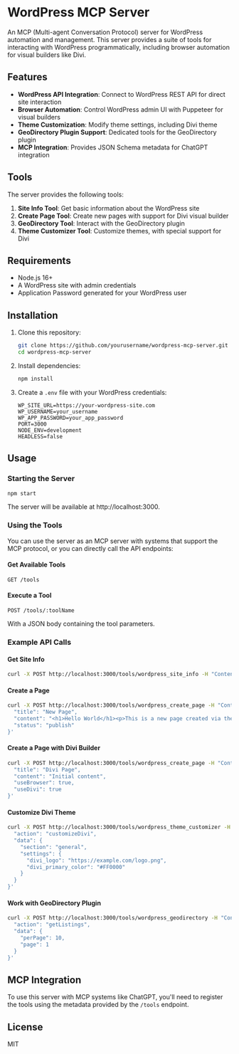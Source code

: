 # WordPress MCP Server

An MCP (Multi-agent Conversation Protocol) server for WordPress automation and management. This server provides a suite of tools for interacting with WordPress programmatically, including browser automation for visual builders like Divi.

## Features

- **WordPress API Integration**: Connect to WordPress REST API for direct site interaction
- **Browser Automation**: Control WordPress admin UI with Puppeteer for visual builders
- **Theme Customization**: Modify theme settings, including Divi theme
- **GeoDirectory Plugin Support**: Dedicated tools for the GeoDirectory plugin
- **MCP Integration**: Provides JSON Schema metadata for ChatGPT integration

## Tools

The server provides the following tools:

1. **Site Info Tool**: Get basic information about the WordPress site
2. **Create Page Tool**: Create new pages with support for Divi visual builder
3. **GeoDirectory Tool**: Interact with the GeoDirectory plugin
4. **Theme Customizer Tool**: Customize themes, with special support for Divi

## Requirements

- Node.js 16+
- A WordPress site with admin credentials
- Application Password generated for your WordPress user

## Installation

1. Clone this repository:
   ```bash
   git clone https://github.com/yourusername/wordpress-mcp-server.git
   cd wordpress-mcp-server
   ```

2. Install dependencies:
   ```bash
   npm install
   ```

3. Create a `.env` file with your WordPress credentials:
   ```
   WP_SITE_URL=https://your-wordpress-site.com
   WP_USERNAME=your_username
   WP_APP_PASSWORD=your_app_password
   PORT=3000
   NODE_ENV=development
   HEADLESS=false
   ```

## Usage

### Starting the Server

```bash
npm start
```

The server will be available at http://localhost:3000.

### Using the Tools

You can use the server as an MCP server with systems that support the MCP protocol, or you can directly call the API endpoints:

#### Get Available Tools

```
GET /tools
```

#### Execute a Tool

```
POST /tools/:toolName
```

With a JSON body containing the tool parameters.

### Example API Calls

#### Get Site Info

```bash
curl -X POST http://localhost:3000/tools/wordpress_site_info -H "Content-Type: application/json" -d '{}'
```

#### Create a Page

```bash
curl -X POST http://localhost:3000/tools/wordpress_create_page -H "Content-Type: application/json" -d '{
  "title": "New Page",
  "content": "<h1>Hello World</h1><p>This is a new page created via the WordPress MCP Server.</p>",
  "status": "publish"
}'
```

#### Create a Page with Divi Builder

```bash
curl -X POST http://localhost:3000/tools/wordpress_create_page -H "Content-Type: application/json" -d '{
  "title": "Divi Page",
  "content": "Initial content",
  "useBrowser": true,
  "useDivi": true
}'
```

#### Customize Divi Theme

```bash
curl -X POST http://localhost:3000/tools/wordpress_theme_customizer -H "Content-Type: application/json" -d '{
  "action": "customizeDivi",
  "data": {
    "section": "general",
    "settings": {
      "divi_logo": "https://example.com/logo.png",
      "divi_primary_color": "#FF0000"
    }
  }
}'
```

#### Work with GeoDirectory Plugin

```bash
curl -X POST http://localhost:3000/tools/wordpress_geodirectory -H "Content-Type: application/json" -d '{
  "action": "getListings",
  "data": {
    "perPage": 10,
    "page": 1
  }
}'
```

## MCP Integration

To use this server with MCP systems like ChatGPT, you'll need to register the tools using the metadata provided by the `/tools` endpoint.

## License

MIT 